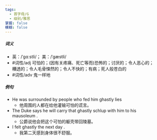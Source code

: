 ```yaml
---
tags:
  - 首字母/G
  - 级别/雅思
掌握: false
模糊: false
---
```

##### 词义
- 英：/ˈɡɑːstli/； 美：/ˈɡæstli/
- #词性/adj  可怕的；(因有关疼痛、死亡等而)恐怖的；讨厌的；令人恶心的；糟透的；令人毛骨悚然的；令人不快的；有病；死人般苍白的
- #词性/adv  鬼一样地
##### 例句
- He was surrounded by people who fed him ghastly lies
	- 他周围的人都在给他灌输可怕的谎言。
- The Duke says he will carry that ghastly schlup with him to his mausoleum .
	- 公爵说他会把这个可怕的躯壳带回陵墓。
- I felt ghastly the next day .
	- 我第二天感到身体很不舒服。
